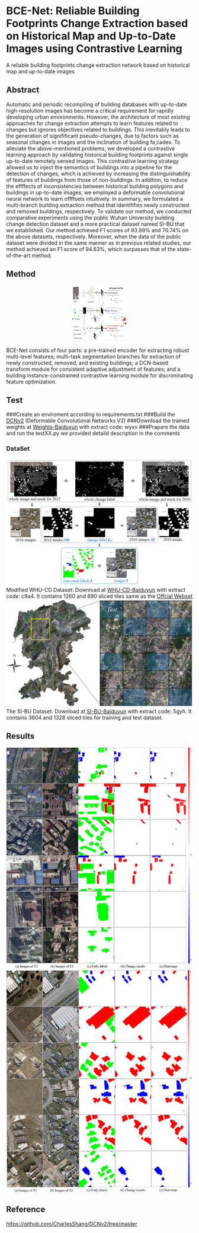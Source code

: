 # BCE-Net: Reliable Building Footprints Change Extraction based on Historical Map and Up-to-Date Images using Contrastive Learning
A reliable building footprints change extraction network based on historical map and up-to-date images

## Abstract
Automatic and periodic recompiling of building databases with up-to-date high-resolution images has become a critical requirement for rapidly developing urban environments. However, the architecture of most existing approaches for change extraction attempts to learn features related to changes but ignores objectives related to buildings. This inevitably leads to the generation of signifificant pseudo-changes, due to factors such as seasonal changes in images and the inclination of building fa¸cades. To alleviate the above-mentioned problems, we developed a contrastive learning approach by validating historical building footprints against single up-to-date remotely sensed images. This contrastive learning strategy allowed us to inject the semantics of buildings into a pipeline for the detection of changes, which is achieved by increasing the distinguishability of features of buildings from those of non-buildings. In addition, to reduce the effffects of inconsistencies between historical building polygons and buildings in up-to-date images, we employed a deformable convolutional neural network to learn offffsets intuitively. In summary, we formulated a multi-branch building extraction method that identififies newly constructed and removed buildings, respectively. To validate our method, we conducted comparative experiments using the public Wuhan University building change detection dataset and a more practical dataset named SI-BU that we established. Our method achieved F1 scores of 93.99% and 70.74% on the above datasets, respectively. Moreover, when the data of the public dataset were divided in the same manner as in previous related studies, our method achieved an F1 score of 94.63%, which surpasses that of the state-of-the-art method.

## Method
<div align=center><img width="150" height="150" src="https://github.com/liaochengcsu/BCE-Net/blob/main/pics/figure4.png"/></div>

BCE-Net consists of four parts: a pre-trained encoder for extracting robust multi-level features; multi-task segmentation branches for extraction of newly constructed, removed, and existing buildings; a DCN-based transform module for consistent adaptive adjustment of features; and a building instance-constrained contrastive learning module for discriminating feature optimization.

## Test
###Create an enviroment according to requirements.txt
###Build the [DCNv2](https://github.com/CharlesShang/DCNv2/tree/master) (Deformable Convolutional Networks V2)
###Download the trained weights at [Weights-Baiduyun](https://pan.baidu.com/s/1LjhSh3ijoxzwn8dei8Z-4g) with extract code: wyxv
###Prapare the data and run the testXX.py we provided detaild description in the comments

### DataSet
![The WHU-CD](https://github.com/liaochengcsu/BCE-Net/blob/main/pics/figure10.png)
Modified WHU-CD Dataset: Download at [WHU-CD-Baiduyun](https://pan.baidu.com/s/1lceyKsCTcqw2Neq1FUzh9w) with extract code: c9a4. It contains 1260 and 690 sliced tiles same as the [Offcial Webset](http://gpcv.whu.edu.cn/data/building_dataset.html)   
![The SI-BU Dataset](https://github.com/liaochengcsu/BCE-Net/blob/main/pics/figure9.png)
The SI-BU Dataset: Download at [SI-BU-Baiduyun](https://pan.baidu.com/s/1Um2nnbCXDtQXMhiWJR1d3A) with extract code: 5gyh.  It contains 3604 and 1328 sliced tiles for training and test dataset.

## Results
![Results on SI-BU](https://github.com/liaochengcsu/BCE-Net/blob/main/pics/figure12.png)
![Results on WHU-CD](https://github.com/liaochengcsu/BCE-Net/blob/main/pics/figure14.png)
## Reference
https://github.com/CharlesShang/DCNv2/tree/master
